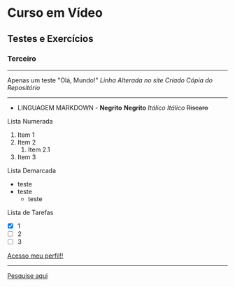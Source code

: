# Curso em Vídeo 
## Testes e Exercícios 
### Terceiro
***

 Apenas um teste
 "Olá, Mundo!"
_Linha Alterada no site_
_Criado Cópia do Repositório_
***

- LINGUAGEM MARKDOWN -
**Negrito** __Negrito__
*Itálico* _Itálico_
~~Riscaro~~

Lista Numerada
1. Item 1
1. Item 2 
     1. Item 2.1
1. Item 3

Lista Demarcada
* teste
* teste
  * teste

Lista de Tarefas
- [x] 1
- [ ] 2
- [ ] 3

[Acesso meu perfil!!](https://github.com/ab0echat)
***
[Pesquise aqui](https://www.google.com)
